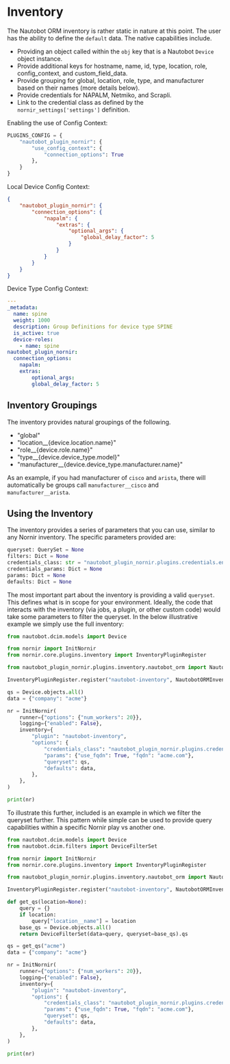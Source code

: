 
# Inventory

The Nautobot ORM inventory is rather static in nature at this point. The user has the ability to define the `default` data. The native capabilities include.

* Providing an object called within the `obj` key that is a Nautobot `Device` object instance.
* Provide additional keys for hostname, name, id, type, location, role, config_context, and custom_field_data.
* Provide grouping for global, location, role, type, and manufacturer based on their names (more details below).
* Provide credentials for NAPALM, Netmiko, and Scrapli.
* Link to the credential class as defined by the `nornir_settings['settings']` definition.

Enabling the use of Config Context:

```python
PLUGINS_CONFIG = {
    "nautobot_plugin_nornir": {
        "use_config_context": {
            "connection_options": True
        },
    }
}
```

Local Device Config Context:

```json
{
    "nautobot_plugin_nornir": {
        "connection_options": {
            "napalm": {
                "extras": {
                    "optional_args": {
                        "global_delay_factor": 5
                    }
                }
            }
        }
    }
}
```
  
Device Type Config Context:
```yaml
---
_metadata:
  name: spine
  weight: 1000
  description: Group Definitions for device type SPINE
  is_active: true
  device-roles:
    - name: spine
nautobot_plugin_nornir:
  connection_options:
    napalm:
    extras:
        optional_args:
        global_delay_factor: 5
```

## Inventory Groupings

The inventory provides natural groupings of the following.

* "global"
* "location__{device.location.name}"
* "role__{device.role.name}"
* "type__{device.device_type.model}"
* "manufacturer__{device.device_type.manufacturer.name}"

As an example, if you had manufacturer of `cisco` and `arista`, there will automatically be groups call `manufacturer__cisco` and `manufacturer__arista`.

## Using the Inventory

The inventory provides a series of parameters that you can use, similar to any Nornir inventory. The specific parameters provided are:

```python
queryset: QuerySet = None
filters: Dict = None
credentials_class: str = "nautobot_plugin_nornir.plugins.credentials.env_vars.CredentialsEnvVars"
credentials_params: Dict = None
params: Dict = None
defaults: Dict = None
```

The most important part about the inventory is providing a valid `queryset`. This defines what is in scope for your environment. Ideally, the code that interacts with the inventory (via jobs, a plugin, or other custom code) would take some parameters to filter the queryset. In the below illustrative example we simply use the full inventory:

```python
from nautobot.dcim.models import Device

from nornir import InitNornir
from nornir.core.plugins.inventory import InventoryPluginRegister

from nautobot_plugin_nornir.plugins.inventory.nautobot_orm import NautobotORMInventory

InventoryPluginRegister.register("nautobot-inventory", NautobotORMInventory)

qs = Device.objects.all()
data = {"company": "acme"}

nr = InitNornir(
    runner={"options": {"num_workers": 20}},
    logging={"enabled": False},
    inventory={
        "plugin": "nautobot-inventory",
        "options": {
            "credentials_class": "nautobot_plugin_nornir.plugins.credentials.env_vars.CredentialsEnvVars",
            "params": {"use_fqdn": True, "fqdn": "acme.com"},
            "queryset": qs,
            "defaults": data,
        },
    },
)

print(nr)
```

To illustrate this further, included is an example in which we filter the queryset further. This pattern while simple can be used to provide query capabilities within a specific Nornir play vs another one.

```python
from nautobot.dcim.models import Device
from nautobot.dcim.filters import DeviceFilterSet

from nornir import InitNornir
from nornir.core.plugins.inventory import InventoryPluginRegister

from nautobot_plugin_nornir.plugins.inventory.nautobot_orm import NautobotORMInventory

InventoryPluginRegister.register("nautobot-inventory", NautobotORMInventory)

def get_qs(location=None):
    query = {}
    if location:
        query["location__name"] = location
    base_qs = Device.objects.all()
    return DeviceFilterSet(data=query, queryset=base_qs).qs

qs = get_qs("acme")
data = {"company": "acme"}

nr = InitNornir(
    runner={"options": {"num_workers": 20}},
    logging={"enabled": False},
    inventory={
        "plugin": "nautobot-inventory",
        "options": {
            "credentials_class": "nautobot_plugin_nornir.plugins.credentials.env_vars.CredentialsEnvVars",
            "params": {"use_fqdn": True, "fqdn": "acme.com"},
            "queryset": qs,
            "defaults": data,
        },
    },
)

print(nr)
```
